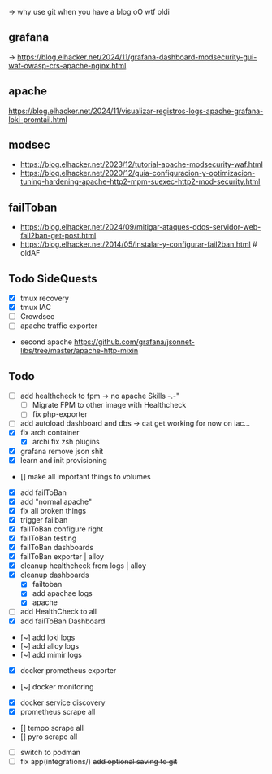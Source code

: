-> why use git when you have a blog oO wtf oldi  
## grafana
-> https://blog.elhacker.net/2024/11/grafana-dashboard-modsecurity-gui-waf-owasp-crs-apache-nginx.html

## apache
https://blog.elhacker.net/2024/11/visualizar-registros-logs-apache-grafana-loki-promtail.html

## modsec
- https://blog.elhacker.net/2023/12/tutorial-apache-modsecurity-waf.html
- https://blog.elhacker.net/2020/12/guia-configuracion-y-optimizacion-tuning-hardening-apache-http2-mpm-suexec-http2-mod-security.html
## failToban
- https://blog.elhacker.net/2024/09/mitigar-ataques-ddos-servidor-web-fail2ban-get-post.html
- https://blog.elhacker.net/2014/05/instalar-y-configurar-fail2ban.html # oldAF

## Todo SideQuests
- [x] tmux recovery
- [x] tmux IAC
- [ ] Crowdsec
- [ ] apache traffic exporter
- second apache https://github.com/grafana/jsonnet-libs/tree/master/apache-http-mixin

## Todo
- [ ] add healthcheck to fpm  -> no apache Skills -.-"
    - [ ] Migrate FPM to other image with Healthcheck
    - [ ] fix php-exporter
- [ ] add autoload dashboard and dbs ->  cat get working for now on iac...
- [x] fix arch container 
    - [x] archi fix zsh plugins 
- [x] grafana remove json shit
- [x] learn and init provisioning
- [] make all important things to volumes
- [x] add failToBan
- [x] add "normal apache"
- [x] fix all broken things
- [x] trigger failban
- [x] failToBan configure right
- [x] failToBan testing
- [x] failToBan dashboards
- [x] failToBan exporter | alloy
- [x] cleanup healthcheck from logs | alloy
- [x] cleanup dashboards 
    - [x] failtoban  
    - [x] add apachae logs  
    - [x] apache  
- [ ] add HealthCheck to all
- [x] add failToBan Dashboard
- [~] add loki logs
- [~] add alloy logs
- [~] add mimir logs
- [x] docker prometheus exporter 
- [~] docker monitoring
- [x] docker service discovery
- [x] prometheus scrape all
- [] tempo scrape all
- [] pyro scrape all
- [ ] switch to podman  
- [ ] fix app(integrations/) 
~~add optional saving to git~~